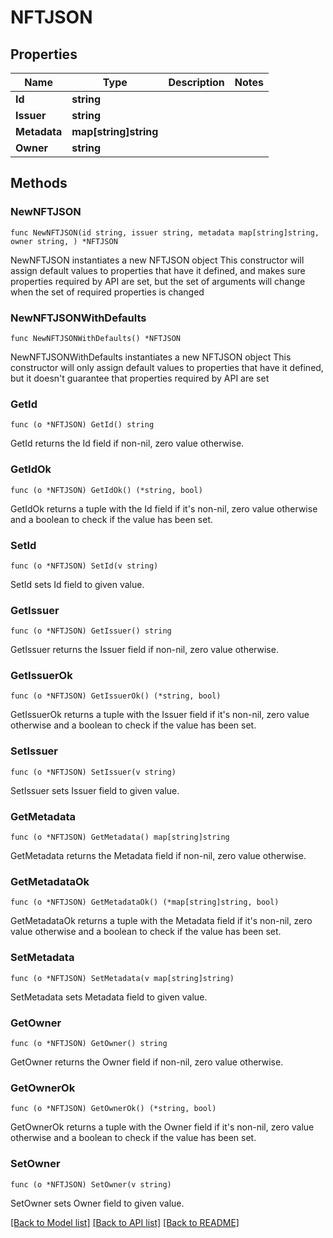 # NFTJSON

## Properties

Name | Type | Description | Notes
------------ | ------------- | ------------- | -------------
**Id** | **string** |  | 
**Issuer** | **string** |  | 
**Metadata** | **map[string]string** |  | 
**Owner** | **string** |  | 

## Methods

### NewNFTJSON

`func NewNFTJSON(id string, issuer string, metadata map[string]string, owner string, ) *NFTJSON`

NewNFTJSON instantiates a new NFTJSON object
This constructor will assign default values to properties that have it defined,
and makes sure properties required by API are set, but the set of arguments
will change when the set of required properties is changed

### NewNFTJSONWithDefaults

`func NewNFTJSONWithDefaults() *NFTJSON`

NewNFTJSONWithDefaults instantiates a new NFTJSON object
This constructor will only assign default values to properties that have it defined,
but it doesn't guarantee that properties required by API are set

### GetId

`func (o *NFTJSON) GetId() string`

GetId returns the Id field if non-nil, zero value otherwise.

### GetIdOk

`func (o *NFTJSON) GetIdOk() (*string, bool)`

GetIdOk returns a tuple with the Id field if it's non-nil, zero value otherwise
and a boolean to check if the value has been set.

### SetId

`func (o *NFTJSON) SetId(v string)`

SetId sets Id field to given value.


### GetIssuer

`func (o *NFTJSON) GetIssuer() string`

GetIssuer returns the Issuer field if non-nil, zero value otherwise.

### GetIssuerOk

`func (o *NFTJSON) GetIssuerOk() (*string, bool)`

GetIssuerOk returns a tuple with the Issuer field if it's non-nil, zero value otherwise
and a boolean to check if the value has been set.

### SetIssuer

`func (o *NFTJSON) SetIssuer(v string)`

SetIssuer sets Issuer field to given value.


### GetMetadata

`func (o *NFTJSON) GetMetadata() map[string]string`

GetMetadata returns the Metadata field if non-nil, zero value otherwise.

### GetMetadataOk

`func (o *NFTJSON) GetMetadataOk() (*map[string]string, bool)`

GetMetadataOk returns a tuple with the Metadata field if it's non-nil, zero value otherwise
and a boolean to check if the value has been set.

### SetMetadata

`func (o *NFTJSON) SetMetadata(v map[string]string)`

SetMetadata sets Metadata field to given value.


### GetOwner

`func (o *NFTJSON) GetOwner() string`

GetOwner returns the Owner field if non-nil, zero value otherwise.

### GetOwnerOk

`func (o *NFTJSON) GetOwnerOk() (*string, bool)`

GetOwnerOk returns a tuple with the Owner field if it's non-nil, zero value otherwise
and a boolean to check if the value has been set.

### SetOwner

`func (o *NFTJSON) SetOwner(v string)`

SetOwner sets Owner field to given value.



[[Back to Model list]](../README.md#documentation-for-models) [[Back to API list]](../README.md#documentation-for-api-endpoints) [[Back to README]](../README.md)


